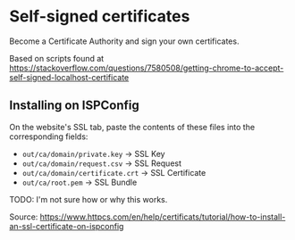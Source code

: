 # Self-signed certificates

Become a Certificate Authority and sign your own certificates.

Based on scripts found at 
https://stackoverflow.com/questions/7580508/getting-chrome-to-accept-self-signed-localhost-certificate

## Installing on ISPConfig

On the website's SSL tab, paste the contents of these files into the corresponding fields:

- `out/ca/domain/private.key` → SSL Key
- `out/ca/domain/request.csv` → SSL Request
- `out/ca/domain/certificate.crt` → SSL Certificate
- `out/ca/root.pem` → SSL Bundle

TODO: I'm not sure how or why this works.

Source: https://www.httpcs.com/en/help/certificats/tutorial/how-to-install-an-ssl-certificate-on-ispconfig

